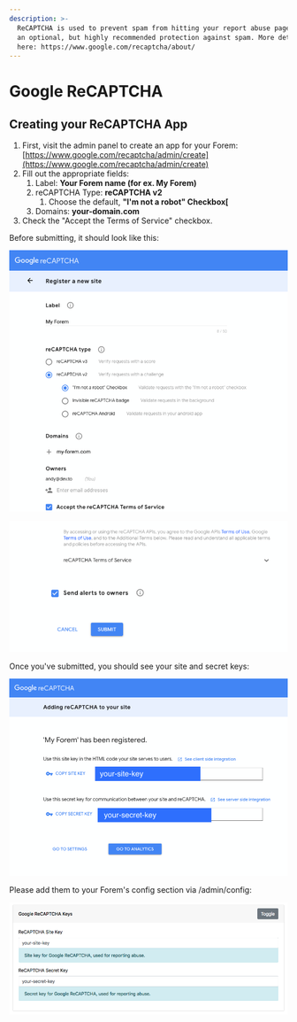 ```yaml
---
description: >-
  ReCAPTCHA is used to prevent spam from hitting your report abuse page. This is
  an optional, but highly recommended protection against spam. More details
  here: https://www.google.com/recaptcha/about/
---
```


# Google ReCAPTCHA

## Creating your ReCAPTCHA App

1. First, visit the admin panel to create an app for your Forem: [https://www.google.com/recaptcha/admin/create](https://www.google.com/recaptcha/admin/create)
2. Fill out the appropriate fields:
   1. Label: **Your Forem name \(for ex. My Forem\)**
   2. reCAPTCHA Type: **reCAPTCHA v2**
      1. Choose the default, **"I'm not a robot" Checkbox\[**
   3. Domains: **your-domain.com**
3. Check the "Accept the Terms of Service" checkbox.

Before submitting, it should look like this:

![](../../../.gitbook/assets/image%20%281%29.png)

![](../../../.gitbook/assets/image.png)

Once you've submitted, you should see your site and secret keys:  


![](../../../.gitbook/assets/recaptcha-submit-example.png)

Please add them to your Forem's config section via /admin/config:

![](../../../.gitbook/assets/screen-shot-2020-10-08-at-9.54.03-am.png)

